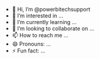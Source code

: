 - 👋 Hi, I’m @powerbitechsupport
- 👀 I’m interested in ...
- 🌱 I’m currently learning ...
- 💞️ I’m looking to collaborate on ...
- 📫 How to reach me ...
- 😄 Pronouns: ...
- ⚡ Fun fact: ...

<!---
powerbitechsupport/powerbitechsupport is a ✨ special ✨ repository because its `README.md` (this file) appears on your GitHub profile.
You can click the Preview link to take a look at your changes.
--->
